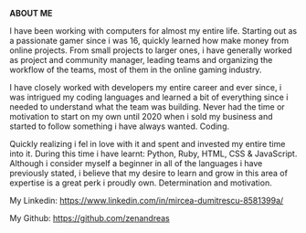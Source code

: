 **ABOUT ME**

I have been working with computers for almost my entire life. Starting out as a passionate gamer since i was 16, quickly learned how make money from online projects. From small projects to larger ones, i have generally worked as project and community manager, leading teams and organizing the workflow of the teams, most of them in the online gaming industry.

I have closely worked with developers my entire career and ever since, i was intrigued my coding languages and learned a bit of everything since i needed to understand what the team was building. Never had the time or motivation to start on my own until 2020 when i sold my business and started to follow something i have always wanted. Coding.

Quickly realizing i fel in love with it and spent and invested my entire time into it. During this time i have learnt: Python, Ruby, HTML, CSS & JavaScript. Although i consider myself a beginner in all of the languages i have previously stated, i believe that my desire to learn and grow in this area of expertise is a great perk i proudly own. Determination and motivation.

My Linkedin: https://www.linkedin.com/in/mircea-dumitrescu-8581399a/ 

My Github: https://github.com/zenandreas
